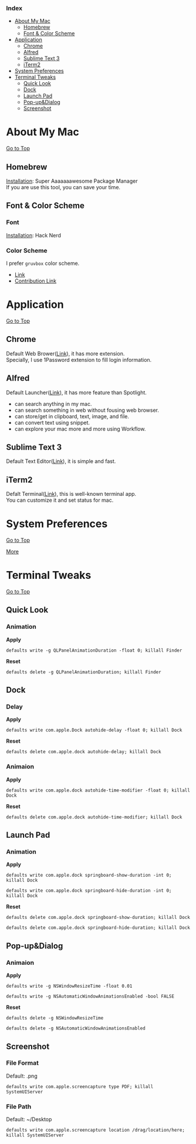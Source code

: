 ### Index
- [About My Mac](#about-my-mac)
  * [Homebrew](#homebrew)
  * [Font & Color Scheme](#font---color-scheme)
- [Application](#application)
  * [Chrome](#chrome)
  * [Alfred](#alfred)
  * [Sublime Text 3](#sublime-text-3)
  * [iTerm2](#iterm2)
- [System Preferences](#system-preferences)
- [Terminal Tweaks](#terminal-tweaks)
  * [Quick Look](#quick-look)
  * [Dock](#dock)
  * [Launch Pad](#launch-pad)
  * [Pop-up&Dialog](#pop-up-dialog)
  * [Screenshot](#screenshot)

# About My Mac
[Go to Top](#index)

## Homebrew
[Installation](https://docs.brew.sh/Installation): Super Aaaaaaawesome Package Manager  
If you are use this tool, you can save your time.

## Font & Color Scheme
### Font
[Installation](https://github.com/ryanoasis/nerd-fonts): Hack Nerd
### Color Scheme
I prefer `gruvbox` color scheme.
* [Link](https://github.com/morhetz/gruvbox)
* [Contribution Link](https://github.com/morhetz/gruvbox-contrib)

# Application
[Go to Top](#index)

## Chrome
Default Web Brower([Link](./application/chrome/README.md)), it has more extension.  
Specially, I use 1Password extension to fill login information. 

## Alfred
Default Launcher([Link](./application/alfred/README.md)), it has more feature than Spotlight.  
* can search anything in my mac.
* can search something in web without fousing web browser.
* can store/get in clipboard, text, image, and file.
* can convert text using snippet.
* can explore your mac more and more using Workflow.
## Sublime Text 3
Default Text Editor([Link](./application/sublime_text/README.md)), it is simple and fast.

## iTerm2
Defalt Terminal([Link](./application/iterm/README.md)), this is well-known terminal app.  
You can customize it and set status for mac.

# System Preferences
[Go to Top](#index)

[More](system_preferences/README.md)

# Terminal Tweaks
[Go to Top](#index)

## Quick Look
### Animation
**Apply**
```shell
defaults write -g QLPanelAnimationDuration -float 0; killall Finder
```
**Reset**
```shell
defaults delete -g QLPanelAnimationDuration; killall Finder
```
##  Dock
### Delay
**Apply**
```shell
defaults write com.apple.Dock autohide-delay -float 0; killall Dock
```
**Reset**
```shell
defaults delete com.apple.dock autohide-delay; killall Dock
```
### Animaion
**Apply**
```shell
defaults write com.apple.dock autohide-time-modifier -float 0; killall Dock
```
**Reset**
```shell
defaults delete com.apple.dock autohide-time-modifier; killall Dock
```
## Launch Pad
### Animation
**Apply**
```shell
defaults write com.apple.dock springboard-show-duration -int 0; killall Dock
```
```shell
defaults write com.apple.dock springboard-hide-duration -int 0; killall Dock
```
**Reset**
```shell
defaults delete com.apple.dock springboard-show-duration; killall Dock
```
```shell
defaults delete com.apple.dock springboard-hide-duration; killall Dock
```
## Pop-up&Dialog
### Animaion
**Apply**
```shell
defaults write -g NSWindowResizeTime -float 0.01
```
```shell
defaults write -g NSAutomaticWindowAnimationsEnabled -bool FALSE
```
**Reset**
```shell
defaults delete -g NSWindowResizeTime
```
```shell
defaults delete -g NSAutomaticWindowAnimationsEnabled
```
## Screenshot
###  File Format
Default: .png
```shell
defaults write com.apple.screencapture type PDF; killall SystemUIServer
```
### File Path
Default: ~/Desktop
```shell
defaults write com.apple.screencapture location /drag/location/here; killall SystemUIServer
```